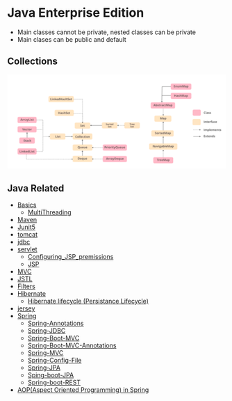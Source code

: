 # Java Enterprise Edition

- Main classes cannot be private, nested classes can be private
- Main clases can be public and default

## Collections

<img src="./Java-Hierarchy.png" /> 

## Java Related
- [Basics](./basic.md)
  - [MultiThreading](./multiThreading.md)
- [Maven](./maven.md)
- [Junit5](./junit5.md)
- [tomcat](./tomcat.md)
- [jdbc](./jdbc.md)
- [servlet](./servlet.md)
  - [Configuring_JSP_premissions](./JSP_Permissions.md)
  - [JSP](./JSP.md)
- [MVC](./MVC.md)
- [JSTL](./JSP.md#jstl-jsp-standard-template-library)
- [Filters](./servlet.md#filters)
- [Hibernate](./hibernate.md)
  - [Hibernate lifecycle (Persistance Lifecycle)](./hibernate_lifecycle.md)
- [jersey](./rest.md)
- [Spring](./spring.md)
  - [Spring-Annotations](./spring_annotations.md)
  - [Spring-JDBC](./spring_jdbc.md)
  - [Spring-Boot-MVC](./spring_boot_mvc.md)
  - [Spring-Boot-MVC-Annotations](./spring_boot_mvc_annotations.md)
  - [Spring-MVC](./spring_mvc.md)
  - [Spring-Config-File](./spring_config.md)
  - [Spring-JPA](./spring_jpa.md)
  - [Sping-boot-JPA](./spring_boot_jpa.md)
  - [Spring-boot-REST](./spring_boot_rest.md)
- [AOP(Aspect Oriented Programming) in Spring](./spring_AOP.md)
